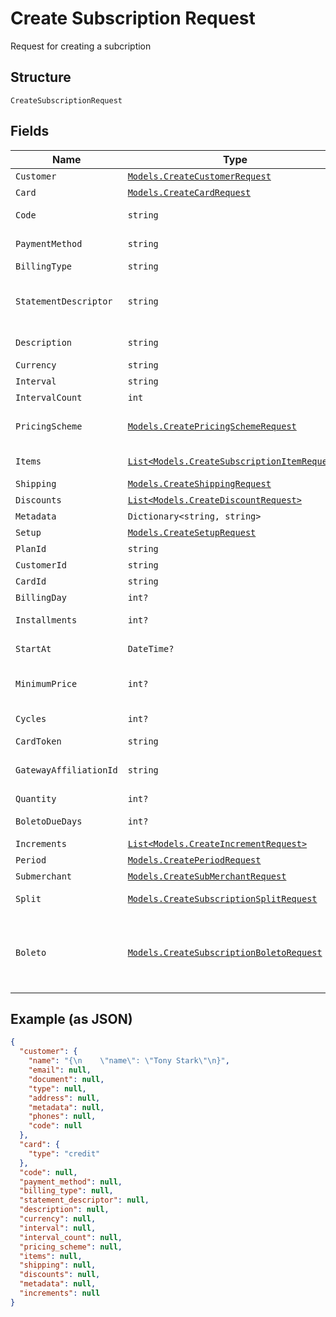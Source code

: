 
# Create Subscription Request

Request for creating a subcription

## Structure

`CreateSubscriptionRequest`

## Fields

| Name | Type | Tags | Description |
|  --- | --- | --- | --- |
| `Customer` | [`Models.CreateCustomerRequest`](../../doc/models/create-customer-request.md) | Required | Customer |
| `Card` | [`Models.CreateCardRequest`](../../doc/models/create-card-request.md) | Required | Card |
| `Code` | `string` | Required | Subscription code |
| `PaymentMethod` | `string` | Required | Payment method |
| `BillingType` | `string` | Required | Billing type |
| `StatementDescriptor` | `string` | Required | Statement descriptor for credit card subscriptions |
| `Description` | `string` | Required | Subscription description |
| `Currency` | `string` | Required | Currency |
| `Interval` | `string` | Required | Interval |
| `IntervalCount` | `int` | Required | Interval count |
| `PricingScheme` | [`Models.CreatePricingSchemeRequest`](../../doc/models/create-pricing-scheme-request.md) | Required | Subscription pricing scheme |
| `Items` | [`List<Models.CreateSubscriptionItemRequest>`](../../doc/models/create-subscription-item-request.md) | Required | Subscription items |
| `Shipping` | [`Models.CreateShippingRequest`](../../doc/models/create-shipping-request.md) | Required | Shipping |
| `Discounts` | [`List<Models.CreateDiscountRequest>`](../../doc/models/create-discount-request.md) | Required | Discounts |
| `Metadata` | `Dictionary<string, string>` | Required | Metadata |
| `Setup` | [`Models.CreateSetupRequest`](../../doc/models/create-setup-request.md) | Optional | Setup data |
| `PlanId` | `string` | Optional | Plan id |
| `CustomerId` | `string` | Optional | Customer id |
| `CardId` | `string` | Optional | Card id |
| `BillingDay` | `int?` | Optional | Billing day |
| `Installments` | `int?` | Optional | Number of installments |
| `StartAt` | `DateTime?` | Optional | Subscription start date |
| `MinimumPrice` | `int?` | Optional | Subscription minimum price |
| `Cycles` | `int?` | Optional | Number of cycles |
| `CardToken` | `string` | Optional | Card token |
| `GatewayAffiliationId` | `string` | Optional | Gateway Affiliation code |
| `Quantity` | `int?` | Optional | Quantity |
| `BoletoDueDays` | `int?` | Optional | Days until boleto expires |
| `Increments` | [`List<Models.CreateIncrementRequest>`](../../doc/models/create-increment-request.md) | Required | Increments |
| `Period` | [`Models.CreatePeriodRequest`](../../doc/models/create-period-request.md) | Optional | - |
| `Submerchant` | [`Models.CreateSubMerchantRequest`](../../doc/models/create-sub-merchant-request.md) | Optional | SubMerchant |
| `Split` | [`Models.CreateSubscriptionSplitRequest`](../../doc/models/create-subscription-split-request.md) | Optional | Subscription's split |
| `Boleto` | [`Models.CreateSubscriptionBoletoRequest`](../../doc/models/create-subscription-boleto-request.md) | Optional | Information about fines and interest on the "boleto" used from payment |

## Example (as JSON)

```json
{
  "customer": {
    "name": "{\n    \"name\": \"Tony Stark\"\n}",
    "email": null,
    "document": null,
    "type": null,
    "address": null,
    "metadata": null,
    "phones": null,
    "code": null
  },
  "card": {
    "type": "credit"
  },
  "code": null,
  "payment_method": null,
  "billing_type": null,
  "statement_descriptor": null,
  "description": null,
  "currency": null,
  "interval": null,
  "interval_count": null,
  "pricing_scheme": null,
  "items": null,
  "shipping": null,
  "discounts": null,
  "metadata": null,
  "increments": null
}
```

